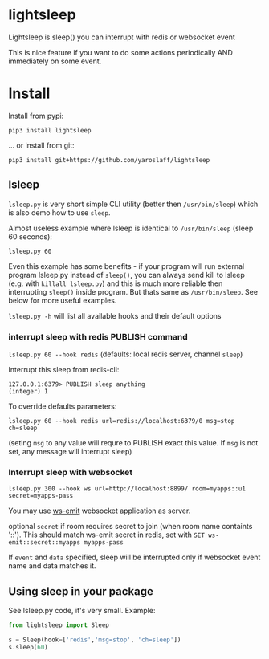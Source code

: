 # lightsleep
Lightsleep is sleep() you can interrupt with redis or websocket event

This is nice feature if you want to do some actions periodically AND immediately on some event.

# Install

Install from pypi:
~~~
pip3 install lightsleep
~~~
... or install from git:
~~~
pip3 install git+https://github.com/yaroslaff/lightsleep
~~~


## lsleep 
`lsleep.py` is very short simple CLI utility (better then `/usr/bin/sleep`) which is also demo how to use `sleep`.

Almost useless example where lsleep is identical to `/usr/bin/sleep` (sleep 60 seconds):
~~~
lsleep.py 60
~~~

Even this example has some benefits - if your program will run external program lsleep.py instead of `sleep()`, you can always send kill to lsleep (e.g. with `killall lsleep.py`) and this is much more reliable then interrupting `sleep()` inside program. But thats same as `/usr/bin/sleep`. See below for more useful examples.

`lsleep.py -h` will list all available hooks and their default options

### interrupt sleep with redis PUBLISH command

`lsleep.py 60 --hook redis` (defaults: local redis server, channel `sleep`)

Interrupt this sleep from redis-cli:
~~~
127.0.0.1:6379> PUBLISH sleep anything
(integer) 1
~~~

To override defaults parameters: 
~~~
lsleep.py 60 --hook redis url=redis://localhost:6379/0 msg=stop ch=sleep
~~~
(seting `msg` to any value will requre to PUBLISH exact this value. If `msg` is not set, any message will interrupt sleep)

### Interrupt sleep with websocket 
~~~
lsleep.py 300 --hook ws url=http://localhost:8899/ room=myapps::u1 secret=myapps-pass
~~~

You may use [ws-emit](https://github.com/yaroslaff/ws-emit) websocket application as server.

optional `secret` if room requires secret to join (when room name containts '::'). This should match ws-emit secret in redis, set with `SET ws-emit::secret::myapps myapps-pass`

If `event` and `data` specified, sleep will be interrupted only if websocket event name and data matches it.

## Using sleep in your package
See lsleep.py code, it's very small. Example:

~~~python
from lightsleep import Sleep

s = Sleep(hook=['redis','msg=stop', 'ch=sleep'])
s.sleep(60)
~~~
